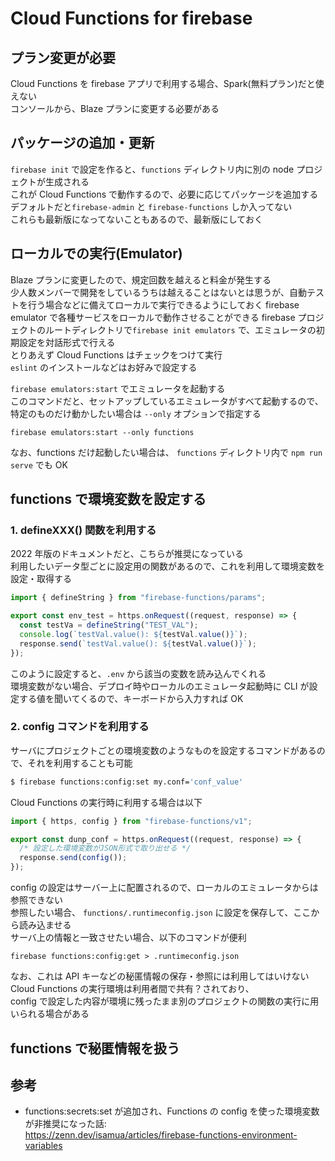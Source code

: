 # Cloud Functions for firebase

## プラン変更が必要

Cloud Functions を firebase アプリで利用する場合、Spark(無料プラン)だと使えない  
コンソールから、Blaze プランに変更する必要がある

## パッケージの追加・更新

`firebase init` で設定を作ると、`functions` ディレクトリ内に別の node プロジェクトが生成される  
これが Cloud Functions で動作するので、必要に応じてパッケージを追加する  
デフォルトだと`firebase-admin` と `firebase-functions` しか入ってない  
これらも最新版になってないこともあるので、最新版にしておく

## ローカルでの実行(Emulator)

Blaze プランに変更したので、規定回数を越えると料金が発生する  
少人数メンバーで開発をしているうちは越えることはないとは思うが、自動テストを行う場合などに備えてローカルで実行できるようにしておく
firebase emulator で各種サービスをローカルで動作させることができる
firebase プロジェクトのルートディレクトリで`firebase init emulators` で、エミュレータの初期設定を対話形式で行える  
とりあえず Cloud Functions はチェックをつけて実行  
`eslint` のインストールなどはお好みで設定する

`firebase emulators:start` でエミュレータを起動する  
このコマンドだと、セットアップしているエミュレータがすべて起動するので、特定のものだけ動かしたい場合は `--only` オプションで指定する

```
firebase emulators:start --only functions
```

なお、functions だけ起動したい場合は、 `functions` ディレクトリ内で `npm run serve` でも OK

## functions で環境変数を設定する

### 1. defineXXX() 関数を利用する

2022 年版のドキュメントだと、こちらが推奨になっている  
利用したいデータ型ごとに設定用の関数があるので、これを利用して環境変数を設定・取得する

```ts
import { defineString } from "firebase-functions/params";

export const env_test = https.onRequest((request, response) => {
  const testVa = defineString("TEST_VAL");
  console.log(`testVal.value(): ${testVal.value()}`);
  response.send(`testVal.value(): ${testVal.value()}`);
});
```

このように設定すると、`.env` から該当の変数を読み込んでくれる  
環境変数がない場合、デプロイ時やローカルのエミュレータ起動時に CLI が設定する値を聞いてくるので、キーボードから入力すれば OK

### 2. config コマンドを利用する

サーバにプロジェクトごとの環境変数のようなものを設定するコマンドがあるので、それを利用することも可能

```bash
$ firebase functions:config:set my.conf='conf_value'
```

Cloud Functions の実行時に利用する場合は以下

```ts
import { https, config } from "firebase-functions/v1";

export const dunp_conf = https.onRequest((request, response) => {
  /* 設定した環境変数がJSON形式で取り出せる */
  response.send(config());
});
```

config の設定はサーバー上に配置されるので、ローカルのエミュレータからは参照できない  
参照したい場合、 `functions/.runtimeconfig.json` に設定を保存して、ここから読み込ませる  
サーバ上の情報と一致させたい場合、以下のコマンドが便利

```
firebase functions:config:get > .runtimeconfig.json
```

なお、これは API キーなどの秘匿情報の保存・参照には利用してはいけない  
Cloud Functions の実行環境は利用者間で共有？されており、  
config で設定した内容が環境に残ったまま別のプロジェクトの関数の実行に用いられる場合がある

## functions で秘匿情報を扱う

## 参考

- functions:secrets:set が追加され、Functions の config を使った環境変数が非推奨になった話:  
  https://zenn.dev/isamua/articles/firebase-functions-environment-variables
